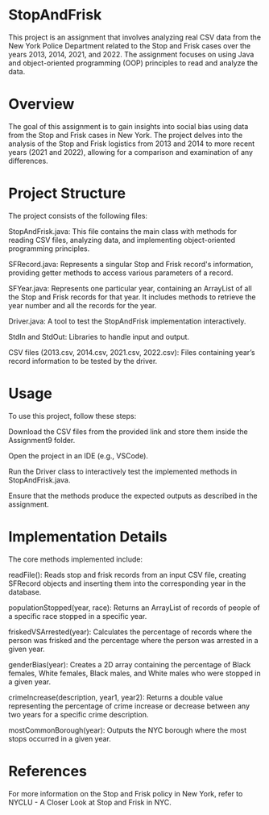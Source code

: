 # StopAndFrisk
This project is an assignment that involves analyzing real CSV data from the New York Police Department related to the Stop and Frisk cases over the years 2013, 2014, 2021, and 2022. The assignment focuses on using Java and object-oriented programming (OOP) principles to read and analyze the data.

# Overview
The goal of this assignment is to gain insights into social bias using data from the Stop and Frisk cases in New York. The project delves into the analysis of the Stop and Frisk logistics from 2013 and 2014 to more recent years (2021 and 2022), allowing for a comparison and examination of any differences.

# Project Structure
The project consists of the following files:

StopAndFrisk.java: This file contains the main class with methods for reading CSV files, analyzing data, and implementing object-oriented programming principles.

SFRecord.java: Represents a singular Stop and Frisk record's information, providing getter methods to access various parameters of a record.

SFYear.java: Represents one particular year, containing an ArrayList of all the Stop and Frisk records for that year. It includes methods to retrieve the year number and all the records for the year.

Driver.java: A tool to test the StopAndFrisk implementation interactively.

StdIn and StdOut: Libraries to handle input and output.

CSV files (2013.csv, 2014.csv, 2021.csv, 2022.csv): Files containing year’s record information to be tested by the driver.

# Usage
To use this project, follow these steps:

Download the CSV files from the provided link and store them inside the Assignment9 folder.

Open the project in an IDE (e.g., VSCode).

Run the Driver class to interactively test the implemented methods in StopAndFrisk.java.

Ensure that the methods produce the expected outputs as described in the assignment.

# Implementation Details
The core methods implemented include:

readFile(): Reads stop and frisk records from an input CSV file, creating SFRecord objects and inserting them into the corresponding year in the database.

populationStopped(year, race): Returns an ArrayList of records of people of a specific race stopped in a specific year.

friskedVSArrested(year): Calculates the percentage of records where the person was frisked and the percentage where the person was arrested in a given year.

genderBias(year): Creates a 2D array containing the percentage of Black females, White females, Black males, and White males who were stopped in a given year.

crimeIncrease(description, year1, year2): Returns a double value representing the percentage of crime increase or decrease between any two years for a specific crime description.

mostCommonBorough(year): Outputs the NYC borough where the most stops occurred in a given year.

# References
For more information on the Stop and Frisk policy in New York, refer to NYCLU - A Closer Look at Stop and Frisk in NYC.
